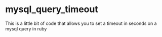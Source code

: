 # mysql_query_timeout
This is a little bit of code that allows you to set a timeout in seconds on a mysql query in ruby
